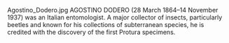 Agostino_Dodero.jpg AGOSTINO DODERO (28 March 1864–14 November 1937) was an Italian entomologist. A major collector of insects, particularly beetles and known for his collections of subterranean species, he is credited with the discovery of the first Protura specimens.
